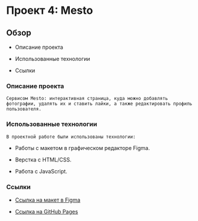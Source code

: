 # Проект 4: Mesto

## Обзор

* Описание проекта

* Использованные технологии

* Ссылки

### **Описание проекта**

    Cервисом Mesto: интерактивная страница, куда можно добавлять фотографии, удалять их и ставить лайки, а также редактировать профиль пользователя.

### **Использованные технологии**

    В проектной работе были использованы технологии:

* Работы с макетом в графическом редакторе Figma.

* Верстка с HTML/CSS.

* Работа с JavaScript.

### **Ссылки**

* [Ссылка на макет в Figma](https://www.figma.com/file/2cn9N9jSkmxD84oJik7xL7/JavaScript.-Sprint-4?node-id=0%3A1)

* [Ссылка на GitHub Pages](https://beotrix3.github.io/mesto/index.html)

